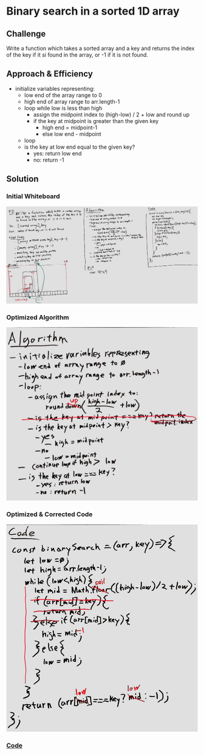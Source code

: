 # Binary search in a sorted 1D array

## Challenge

Write a function which takes a sorted array and a key and returns the index of the key if it si found in the array, or -1 if it is not found.

## Approach & Efficiency

- initialize variables representing:
  - low end of the array range to 0
  - high end of array range to arr.length-1
  - loop while low is less than high
    - assign the midpoint index to (high-low) / 2 + low and round up
    - if the key at midpoint is greater than the given key
      - high end = midpoint-1
      - else low end - midpoint
  - loop
  - is the key at low end equal to the given key?
    - yes: return low end
    - no: return -1

## Solution

### Initial Whiteboard

![Whiteboard](../../assests/whiteboard03.png "Whiteboard")

### Optimized Algorithm

![Optimized Algorithm](../../assests/whiteboard03-optimized-alg.jpg "Optimized Algorithm")

### Optimized & Corrected Code

![Optimized & Corrected Code](../../assests/whiteboard03-corrected-code.jpg "Optimized & Corrected Code")

### [Code](array-binary-search.js)
